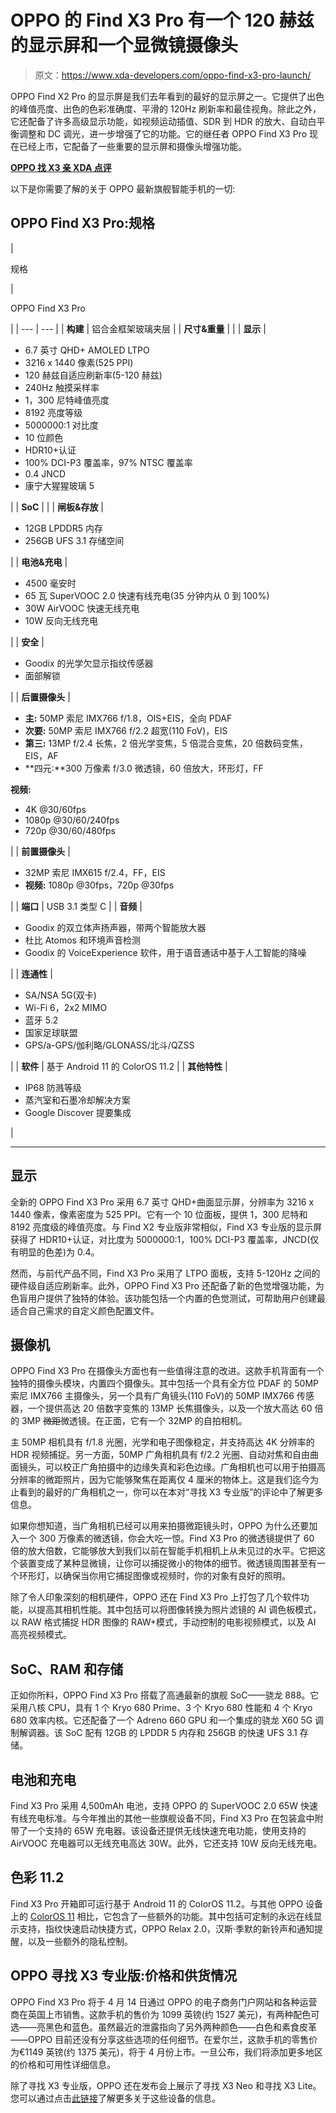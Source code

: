 # OPPO 的 Find X3 Pro 有一个 120 赫兹的显示屏和一个显微镜摄像头

> 原文：<https://www.xda-developers.com/oppo-find-x3-pro-launch/>

OPPO Find X2 Pro 的显示屏是我们去年看到的最好的显示屏之一。它提供了出色的峰值亮度、出色的色彩准确度、平滑的 120Hz 刷新率和最佳视角。除此之外，它还配备了许多高级显示功能，如视频运动插值、SDR 到 HDR 的放大、自动白平衡调整和 DC 调光，进一步增强了它的功能。它的继任者 OPPO Find X3 Pro 现在已经上市，它配备了一些重要的显示屏和摄像头增强功能。

**[OPPO 找 X3 亲 XDA 点评](https://www.xda-developers.com/oppo-find-x3-pro-review/)**

以下是你需要了解的关于 OPPO 最新旗舰智能手机的一切:

## OPPO Find X3 Pro:规格

| 

规格

 | 

OPPO Find X3 Pro

 |
| --- | --- |
| **构建** | 铝合金框架玻璃夹层 |
| **尺寸&重量** |  |
| **显示** | 

*   6.7 英寸 QHD+ AMOLED LTPO
*   3216 x 1440 像素(525 PPI)
*   120 赫兹自适应刷新率(5-120 赫兹)
*   240Hz 触摸采样率
*   1，300 尼特峰值亮度
*   8192 亮度等级
*   5000000:1 对比度
*   10 位颜色
*   HDR10+认证
*   100% DCI-P3 覆盖率，97% NTSC 覆盖率
*   0.4 JNCD
*   康宁大猩猩玻璃 5

 |
| **SoC** |  |
| **闸板&存放** | 

*   12GB LPDDR5 内存
*   256GB UFS 3.1 存储空间

 |
| **电池&充电** | 

*   4500 毫安时
*   65 瓦 SuperVOOC 2.0 快速有线充电(35 分钟内从 0 到 100%)
*   30W AirVOOC 快速无线充电
*   10W 反向无线充电

 |
| **安全** | 

*   Goodix 的光学欠显示指纹传感器
*   面部解锁

 |
| **后置摄像头** | 

*   **主:** 50MP 索尼 IMX766 f/1.8，OIS+EIS，全向 PDAF
*   **次要:** 50MP 索尼 IMX766 f/2.2 超宽(110 FoV)，EIS
*   **第三:** 13MP f/2.4 长焦，2 倍光学变焦，5 倍混合变焦，20 倍数码变焦，EIS，AF
*   **四元:**300 万像素 f/3.0 微透镜，60 倍放大，环形灯，FF

**视频:**

*   4K @30/60fps
*   1080p @30/60/240fps
*   720p @30/60/480fps

 |
| **前置摄像头** | 

*   32MP 索尼 IMX615 f/2.4，FF，EIS
*   **视频:** 1080p @30fps，720p @30fps

 |
| **端口** | USB 3.1 类型 C |
| **音频** | 

*   Goodix 的双立体声扬声器，带两个智能放大器
*   杜比 Atomos 和环境声音检测
*   Goodix 的 VoiceExperience 软件，用于语音通话中基于人工智能的降噪

 |
| **连通性** | 

*   SA/NSA 5G(双卡)
*   Wi-Fi 6，2x2 MIMO
*   蓝牙 5.2
*   国家足球联盟
*   GPS/a-GPS/伽利略/GLONASS/北斗/QZSS

 |
| **软件** | 基于 Android 11 的 ColorOS 11.2 |
| **其他特性** | 

*   IP68 防溅等级
*   蒸汽室和石墨冷却解决方案
*   Google Discover 提要集成

 |

* * *

## 显示

全新的 OPPO Find X3 Pro 采用 6.7 英寸 QHD+曲面显示屏，分辨率为 3216 x 1440 像素，像素密度为 525 PPI。它有一个 10 位面板，提供 1，300 尼特和 8192 亮度级的峰值亮度。与 Find X2 专业版非常相似，Find X3 专业版的显示屏获得了 HDR10+认证，对比度为 5000000:1，100% DCI-P3 覆盖率，JNCD(仅有明显的色差)为 0.4。

然而，与前代产品不同，Find X3 Pro 采用了 LTPO 面板，支持 5-120Hz 之间的硬件级自适应刷新率。此外，OPPO Find X3 Pro 还配备了新的色觉增强功能，为色盲用户提供了独特的体验。该功能包括一个内置的色觉测试，可帮助用户创建最适合自己需求的自定义颜色配置文件。

## 摄像机

OPPO Find X3 Pro 在摄像头方面也有一些值得注意的改进。这款手机背面有一个独特的摄像头模块，内置四个摄像头。其中包括一个具有全方位 PDAF 的 50MP 索尼 IMX766 主摄像头，另一个具有广角镜头(110 FoV)的 50MP IMX766 传感器，一个提供高达 20 倍数字变焦的 13MP 长焦摄像头，以及一个放大高达 60 倍的 3MP ~~微距~~微透镜。在正面，它有一个 32MP 的自拍相机。

主 50MP 相机具有 f/1.8 光圈，光学和电子图像稳定，并支持高达 4K 分辨率的 HDR 视频捕捉。另一方面，50MP 广角相机具有 f/2.2 光圈、自动对焦和自由曲面镜头，可以校正广角拍摄中的边缘失真和彩色边缘。广角相机也可以用于拍摄高分辨率的微距照片，因为它能够聚焦在距离仅 4 厘米的物体上。这是我们迄今为止看到的最好的广角相机之一，你可以在本对“寻找 X3 专业版”的评论中了解更多信息。

如果你想知道，当广角相机已经可以用来拍摄微距镜头时，OPPO 为什么还要加入一个 300 万像素的微透镜，你会大吃一惊。Find X3 Pro 的微透镜提供了 60 倍的放大倍数，它能够放大到我们以前在智能手机相机上从未见过的水平。它把这个装置变成了某种显微镜，让你可以捕捉微小的物体的细节。微透镜周围甚至有一个环形灯，以确保当你用它捕捉图像或视频时，你的对象有良好的照明。

除了令人印象深刻的相机硬件，OPPO 还在 Find X3 Pro 上打包了几个软件功能，以提高其相机性能。其中包括可以将图像转换为照片滤镜的 AI 调色板模式，以 RAW 格式捕捉 HDR 图像的 RAW+模式，手动控制的电影视频模式，以及 AI 高亮视频模式。

## SoC、RAM 和存储

正如你所料，OPPO Find X3 Pro 搭载了高通最新的旗舰 SoC——骁龙 888。它采用八核 CPU，具有 1 个 Kryo 680 Prime、3 个 Kryo 680 性能和 4 个 Kryo 680 效率内核。它还配备了一个 Adreno 660 GPU 和一个集成的骁龙 X60 5G 调制解调器。该 SoC 配有 12GB 的 LPDDR 5 内存和 256GB 的快速 UFS 3.1 存储。

## 电池和充电

Find X3 Pro 采用 4,500mAh 电池，支持 OPPO 的 SuperVOOC 2.0 65W 快速有线充电标准。与今年推出的其他一些旗舰设备不同，Find X3 Pro 在包装盒中附带了一个支持的 65W 充电器。该设备还提供无线快速充电功能，使用支持的 AirVOOC 充电器可以无线充电高达 30W。此外，它还支持 10W 反向无线充电。

## 色彩 11.2

Find X3 Pro 开箱即可运行基于 Android 11 的 ColorOS 11.2。与其他 OPPO 设备上的 [ColorOS 11](https://www.xda-developers.com/coloros-11-android-11-oppo-review/) 相比，它包含了一些额外的功能。其中包括可定制的永远在线显示支持，指纹快速启动快捷方式，OPPO Relax 2.0，汉斯·季默的新铃声和通知提醒，以及一些额外的隐私控制。

## OPPO 寻找 X3 专业版:价格和供货情况

OPPO Find X3 Pro 将于 4 月 14 日通过 OPPO 的电子商务门户网站和各种运营商在英国上市销售。这款手机的售价为 1099 英镑(约 1527 美元)，有两种配色可选——亮黑色和蓝色。虽然最近的泄露指向了另外两种颜色——白色和素食皮革——OPPO 目前还没有分享这些选项的任何细节。在爱尔兰，这款手机的零售价为€1149 英镑(约 1375 美元)，将于 4 月份上市。一旦公布，我们将添加更多地区的价格和可用性详细信息。

除了寻找 X3 专业版，OPPO 还在发布会上展示了寻找 X3 Neo 和寻找 X3 Lite。您可以通过点击[此链接](https://www.xda-developers.com/oppo-find-x3-neo-find-x3-lite-launch/)了解更多关于这些设备的信息。